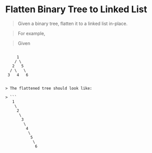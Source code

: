 # Flatten Binary Tree to Linked List

> Given a binary tree, flatten it to a linked list in-place.

> For example,

> Given

> ```
         1
        / \
       2   5
      / \   \
     3   4   6
```

> The flattened tree should look like:

> ```
   1
    \
     2
      \
       3
        \
         4
          \
           5
            \
             6
```

```Python

```

